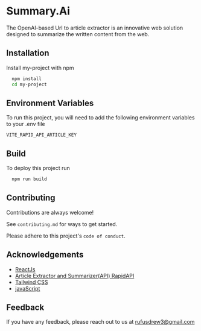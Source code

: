 
# Summary.Ai

The OpenAI-based Url to article extractor is an innovative web solution designed to summarize the written content from the web.


## Installation

Install my-project with npm

```bash
  npm install 
  cd my-project
```
    
## Environment Variables

To run this project, you will need to add the following environment variables to your .env file

`VITE_RAPID_API_ARTICLE_KEY`



## Build

To deploy this project run

```bash
  npm run build
```


## Contributing

Contributions are always welcome!

See `contributing.md` for ways to get started.

Please adhere to this project's `code of conduct`.


## Acknowledgements

 - [ReactJs](https://react.dev/)
  - [Article Extractor and Summarizer(API) RapidAPI](https://rapidapi.com/restyler/api/article-extractor-and-summarizer?utm_source=youtube.com%2FJavaScriptMastery&utm_medium=referral&utm_campaign=DevRel)
 - [Tailwind CSS](https://tailwindcss.com/)
 - [javaScript](https://developer.mozilla.org/en-US/docs/Web/JavaScript)




## Feedback

If you have any feedback, please reach out to us at rufusdrew3@gmail.com

